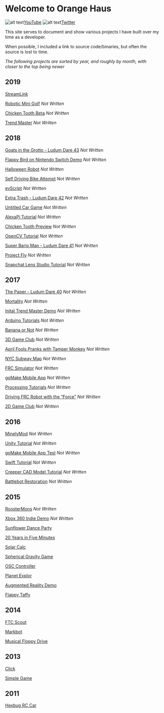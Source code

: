 # Welcome to Orange Haus
![alt text](https://orange.haus/images/youtube.png "YouTube Logo")[YouTube](https://www.youtube.com/orangehaus)   ![alt text](https://orange.haus/images/twitter.png "Twitter Logo")[Twitter](https://twitter.com/jacobbashista)

This site serves to document and show various projects I have built over my time as a developer.

When possible, I included a link to source code/binaries, but often the source is lost to time.

*The following projects are sorted by year, and roughly by month, with closer to the top being newer*

## 2019
[StreamLink](https://orange.haus/streamlink)

[Robotic Mini Golf]() *Not Written*

[Chicken Tooth Beta]() *Not Written*

[Trend Master]() *Not Written*

## 2018
[Goats in the Grotto - Ludum Dare 43]() *Not Written*

[Flappy Bird on Nintendo Switch Demo]() *Not Written*

[Halloween Robot]() *Not Written*

[Self Driving Bike Attempt]() *Not Written*

[evScript]() *Not Written*

[Extra Trash - Ludum Dare 42]() *Not Written*

[Untitled Car Game]() *Not Written*

[AlexaPi Tutorial]() *Not Written*

[Chicken Tooth Preview]() *Not Written*

[OpenCV Tutorial]() *Not Written*

[Super Bario Man - Ludum Dare 41]() *Not Written*

[Project Fly]() *Not Written*

[Snapchat Lens Studio Tutorial]() *Not Written*

## 2017
[The Paper - Ludum Dare 40]() *Not Written*

[Mortality]() *Not Written*

[Inital Trend Master Demo]() *Not Written*

[Arduino Tutorials]() *Not Written*

[Banana or Not]() *Not Written*

[3D Game Club]() *Not Written*

[April Fools Pranks with Tamper Monkey]() *Not Written*

[NYC Subway Map]() *Not Written*

[FRC Simulator]() *Not Written*

[goMake Mobile App]() *Not Written*

[Processing Tutorials]() *Not Written*

[Driving FRC Robot with the “Force”]() *Not Written*

[2D Game Club]() *Not Written*

## 2016
[MinelyMod]() *Not Written*

[Unity Tutorial]() *Not Written*

[goMake Mobile App Test]() *Not Written*

[Swift Tutorial]() *Not Written*

[Creeper CAD Model Tutorial]() *Not Written*

[Battlebot Restoration]() *Not Written*

## 2015
[RoosterMons]() *Not Written*

[Xbox 360 Indie Demo]() *Not Written*

[Sunflower Dance Party](https://orange.haus/sunflowerdance)

[20 Years in Five Minutes](https://orange.haus/twentyinfive)

[Solar Calc](https://orange.haus/solarcalc)

[Spherical Gravity Game](https://orange.haus/sphericalgame)

[OSC Controller](https://orange.haus/osccontroller)

[Planet Explor](https://orange.haus/planetexplor)

[Augmented Reality Demo](https://orange.haus/augmentedrealitydemo)

[Flappy Taffy](https://orange.haus/flappytaffy)

## 2014
[FTC Scout](https://orange.haus/ftcscout)

[Markbot](https://orange.haus/markbot)

[Musical Floppy Drive](https://orange.haus/musicalfloppydrive)

## 2013
[Click](https://orange.haus/click)

[Simple Game](https://orange.haus/simplegame)

## 2011
[Hexbug RC Car](https://orange.haus/hexbugrc)